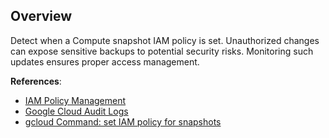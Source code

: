 ## Overview

Detect when a Compute snapshot IAM policy is set. Unauthorized changes can expose sensitive backups to potential security risks. Monitoring such updates ensures proper access management.

**References**:
- [IAM Policy Management](https://cloud.google.com/iam/docs/policies)
- [Google Cloud Audit Logs](https://cloud.google.com/logging/docs/audit)
- [gcloud Command: set IAM policy for snapshots](https://cloud.google.com/sdk/gcloud/reference/compute/snapshots/set-iam-policy)
